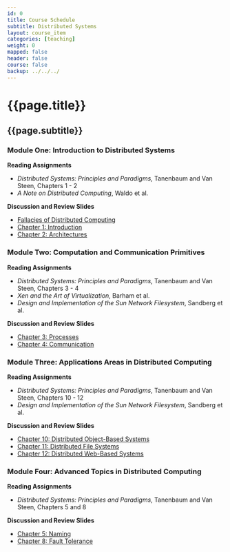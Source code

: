 ```yaml
---
id: 0
title: Course Schedule
subtitle: Distributed Systems
layout: course_item
categories: [teaching]
weight: 0
mapped: false
header: false
course: false
backup: ../../../
---
```


# {{page.title}}

## {{page.subtitle}}

### Module One: Introduction to Distributed Systems

**Reading Assignments**

- <em>Distributed Systems: Principles and Paradigms</em>, Tanenbaum and Van Steen, Chapters 1 - 2
- <em>A Note on Distributed Computing</em>, Waldo et al.

**Discussion and Review Slides**

<ul>

<li> <a target="_blank" href ="{{site.baseurl}}teaching/cs441S2016/provide/slides/cs441_fallacies.html">Fallacies of Distributed Computing</a>
<li> <a target="_blank" href ="{{site.baseurl}}teaching/cs441S2016/provide/slides/cs441_chapter1.html">Chapter 1: Introduction</a>
<li> <a target="_blank" href ="{{site.baseurl}}teaching/cs441S2016/provide/slides/cs441_chapter2.html">Chapter 2: Architectures</a>

</ul>

### Module Two: Computation and Communication Primitives

**Reading Assignments**

- <em>Distributed Systems: Principles and Paradigms</em>, Tanenbaum and Van Steen, Chapters 3 - 4
- <em>Xen and the Art of Virtualization</em>, Barham et al.
- <em>Design and Implementation of the Sun Network Filesystem</em>, Sandberg et al.

**Discussion and Review Slides**

<ul>

<li> <a target="_blank" href ="{{site.baseurl}}teaching/cs441S2016/provide/slides/cs441_chapter3.html">Chapter 3: Processes</a>
<li> <a target="_blank" href ="{{site.baseurl}}teaching/cs441S2016/provide/slides/cs441_chapter4.html">Chapter 4: Communication</a>

</ul>

### Module Three: Applications Areas in Distributed Computing

**Reading Assignments**

- <em>Distributed Systems: Principles and Paradigms</em>, Tanenbaum and Van Steen, Chapters 10 - 12
- <em>Design and Implementation of the Sun Network Filesystem</em>, Sandberg et al.

**Discussion and Review Slides**

<ul>

<li> <a target="_blank" href ="{{site.baseurl}}teaching/cs441S2016/provide/slides/cs441_chapter10.html">Chapter 10: Distributed Object-Based Systems</a>
<li> <a target="_blank" href ="{{site.baseurl}}teaching/cs441S2016/provide/slides/cs441_chapter11.html">Chapter 11: Distributed File Systems</a>
<li> <a target="_blank" href ="{{site.baseurl}}teaching/cs441S2016/provide/slides/cs441_chapter12.html">Chapter 12: Distributed Web-Based Systems</a>

</ul>

### Module Four: Advanced Topics in Distributed Computing

**Reading Assignments**

- <em>Distributed Systems: Principles and Paradigms</em>, Tanenbaum and Van Steen, Chapters 5 and 8

**Discussion and Review Slides**

<ul>

<li> <a target="_blank" href ="{{site.baseurl}}teaching/cs441S2016/provide/slides/cs441_chapter5.html">Chapter 5: Naming</a>
<li> <a target="_blank" href ="{{site.baseurl}}teaching/cs441S2016/provide/slides/cs441_chapter8.html">Chapter 8: Fault Tolerance</a>

</ul>
